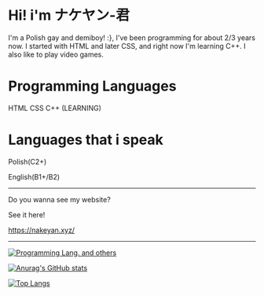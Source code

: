 # Hi! i'm ナケヤン-君
I'm a Polish gay and demiboy! :}, I've been programming for about 2/3 years now. I started with HTML and later CSS, and right now I'm learning C++. I also like to play video games.

# Programming Languages
HTML
CSS
C++ (LEARNING)


# Languages that i speak

Polish(C2+)

English(B1+/B2)

-------

Do you wanna see my website?

See it here!

https://nakeyan.xyz/


-------

[![Programming Lang. and others](https://skillicons.dev/icons?i=html,css,c++,linux,archlinux)](https://skillicons.dev)

[![Anurag's GitHub stats](https://github-readme-stats.vercel.app/api?username=Nakeyan)](https://github.com/anuraghazra/github-readme-stats)

[![Top Langs](https://github-readme-stats.vercel.app/api/top-langs/?username=Nakeyan&layout=compact)](https://github.com/anuraghazra/github-readme-stats)
